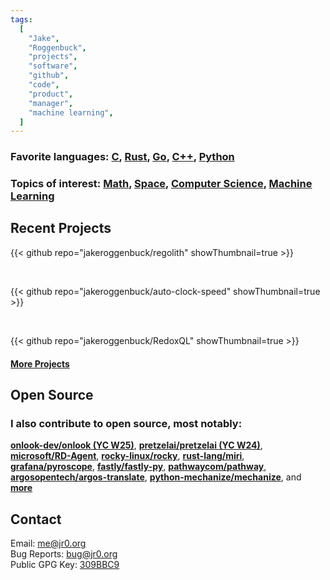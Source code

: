 ```yaml
---
tags:
  [
    "Jake",
    "Roggenbuck",
    "projects",
    "software",
    "github",
    "code",
    "product",
    "manager",
    "machine learning",
  ]
---
```


### Favorite languages: [C](https://github.com/JakeRoggenbuck?tab=repositories&q=&type=&language=c&sort=stargazers), [Rust](https://github.com/JakeRoggenbuck?tab=repositories&q=&type=&language=rust&sort=stargazers), [Go](https://github.com/JakeRoggenbuck?tab=repositories&q=&type=&language=go&sort=stargazers), [C++](https://github.com/JakeRoggenbuck?tab=repositories&q=&type=&language=c%2B%2B&sort=stargazers), [Python](https://github.com/JakeRoggenbuck?tab=repositories&q=&type=&language=python&sort=stargazers)

### Topics of interest: [Math](math), [Space](space), [Computer Science](projects), [Machine Learning](ml)

## Recent Projects

{{< github repo="jakeroggenbuck/regolith" showThumbnail=true >}}

<br>

{{< github repo="jakeroggenbuck/auto-clock-speed" showThumbnail=true >}}

<br>

{{< github repo="jakeroggenbuck/RedoxQL" showThumbnail=true >}}

#### [More Projects](./projects)

## Open Source

### I also contribute to open source, most notably:

[**onlook-dev/onlook (YC W25)**](https://github.com/onlook-dev/onlook),
[**pretzelai/pretzelai (YC W24)**](https://github.com/pretzelai/pretzelai),
[**microsoft/RD-Agent**](https://github.com/microsoft/RD-Agent),
[**rocky-linux/rocky**](https://github.com/rocky-linux/rocky),
[**rust-lang/miri**](https://github.com/rust-lang/miri/commit/6fee850a46872b39a92df4a1deb0c5a60cd60dc1), <!-- the changes to squash merged so they don't appear as a seperate commit -->
[**grafana/pyroscope**](https://github.com/grafana/pyroscope),
[**fastly/fastly-py**](https://github.com/fastly/fastly-py),
[**pathwaycom/pathway**](https://github.com/pathwaycom/pathway),
[**argosopentech/argos-translate**](https://github.com/argosopentech/argos-translate),
[**python-mechanize/mechanize**](https://github.com/python-mechanize/mechanize), and [**more**](https://github.com/JakeRoggenbuck?tab=repositories&q=&type=&language=&sort=stargazers)

<!--
<br>

{{< timeline >}}

{{< timelineItem icon="code" header="AggieWorks" badge="UC Davis" subheader="AggieWorks @ UC Davis" >}}
Currently working as Director of Engineering and helping build <a href="https://clubly.org?source=jr0.org">Clubly.org</a>. View all of our products at <a href="https://aggieworks.org">AggieWorks.org</a>
{{< /timelineItem >}}

{{< /timeline >}}
-->

## Contact

Email: [me@jr0.org](mailto:me@jr0.org)<br>
Bug Reports: [bug@jr0.org](mailto:bug@jr0.org)<br>
Public GPG Key: [309BBC9](jakeroggenbuck.gpg)<br>
